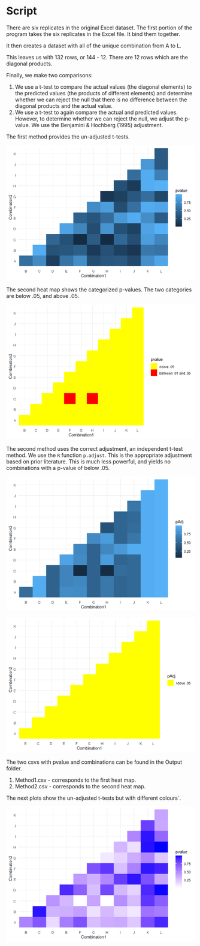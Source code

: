 Script
================

There are six replicates in the original Excel dataset. The first
portion of the program takes the six replicates in the Excel file. It
bind them together.

It then creates a dataset with all of the unique combination from A to
L.

This leaves us with 132 rows, or 144 - 12. There are 12 rows which are
the diagonal products.

Finally, we make two comparisons:

1.  We use a t-test to compare the actual values (the diagonal elements)
    to the predicted values (the products of different elements) and
    determine whether we can reject the null that there is no difference
    between the diagonal products and the actual value.
2.  We use a t-test to again compare the actual and predicted values.
    However, to determine whether we can reject the null, we adjust the
    p-value. We use the Benjamini & Hochberg (1995) adjustment.

The first method provides the un-adjusted t-tests.

![](wormdataanalysis_files/figure-gfm/unnamed-chunk-1-1.png)<!-- -->

The second heat map shows the categorized p-values. The two categories
are below .05, and above .05.

![](wormdataanalysis_files/figure-gfm/unnamed-chunk-2-1.png)<!-- -->

The second method uses the correct adjustment, an independent t-test
method. We use the `R` function `p.adjust`. This is the appropriate
adjustment based on prior literature. This is much less powerful, and
yields no combinations with a p-value of below .05.

![](wormdataanalysis_files/figure-gfm/unnamed-chunk-3-1.png)<!-- -->

![](wormdataanalysis_files/figure-gfm/unnamed-chunk-4-1.png)<!-- -->

The two csvs with pvalue and combinations can be found in the Output
folder.

1.  Method1.csv - corresponds to the first heat map.
2.  Method2.csv - corresponds to the second heat map.

The next plots show the un-adjusted t-tests but with different
colours\`.

![](wormdataanalysis_files/figure-gfm/NewColours%20-1.png)<!-- -->
